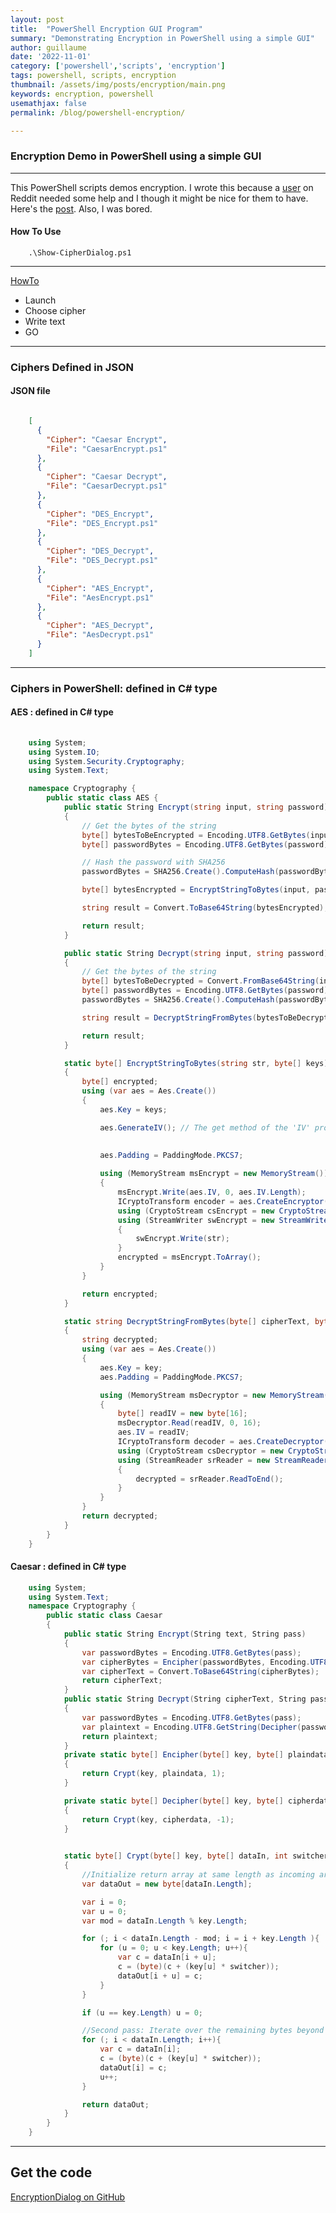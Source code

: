 ```yaml
---
layout: post
title:  "PowerShell Encryption GUI Program"
summary: "Demonstrating Encryption in PowerShell using a simple GUI"
author: guillaume
date: '2022-11-01'
category: ['powershell','scripts', 'encryption']
tags: powershell, scripts, encryption
thumbnail: /assets/img/posts/encryption/main.png
keywords: encryption, powershell
usemathjax: false
permalink: /blog/powershell-encryption/

---
```


### Encryption Demo in PowerShell using a simple GUI </h3>



---------------------------------------------------------------------------------------------------------

This PowerShell scripts demos encryption. I wrote this because a [user](https://www.reddit.com/user/Anonymus123GH/) on Reddit needed some help and I though it might
be nice for them to have. Here's the [post](https://www.reddit.com/r/PowerShell/comments/ymokeh/how_to_remove_the_dot_in_decimals/). Also, I was bored.


#### How To Use 

```
    .\Show-CipherDialog.ps1
```

---------------------------------------------------------------------------------------------------------


[HowTo](https://arssciptum.github.io/assets/img/posts/encryption/ciphers.png)


- Launch 
- Choose cipher 
- Write text
- GO 


---------------------------------------------------------------


### Ciphers Defined in JSON 

#### JSON file 

```json

    [
      {
        "Cipher": "Caesar Encrypt",
        "File": "CaesarEncrypt.ps1"
      },
      {
        "Cipher": "Caesar Decrypt",
        "File": "CaesarDecrypt.ps1"
      },
      {
        "Cipher": "DES_Encrypt",
        "File": "DES_Encrypt.ps1"
      },
      {
        "Cipher": "DES_Decrypt",
        "File": "DES_Decrypt.ps1"
      },
      {
        "Cipher": "AES_Encrypt",
        "File": "AesEncrypt.ps1"
      },
      {
        "Cipher": "AES_Decrypt",
        "File": "AesDecrypt.ps1"
      }
    ]


```

---------------------------------------------------------------



### Ciphers in PowerShell: defined in C# type 

#### AES : defined in C# type 


```cs
         
    using System;
    using System.IO;
    using System.Security.Cryptography;
    using System.Text;

    namespace Cryptography {
        public static class AES {
            public static String Encrypt(string input, string password)
            {
                // Get the bytes of the string
                byte[] bytesToBeEncrypted = Encoding.UTF8.GetBytes(input);
                byte[] passwordBytes = Encoding.UTF8.GetBytes(password);

                // Hash the password with SHA256
                passwordBytes = SHA256.Create().ComputeHash(passwordBytes);

                byte[] bytesEncrypted = EncryptStringToBytes(input, passwordBytes);

                string result = Convert.ToBase64String(bytesEncrypted);

                return result;
            }

            public static String Decrypt(string input, string password)
            {
                // Get the bytes of the string
                byte[] bytesToBeDecrypted = Convert.FromBase64String(input);
                byte[] passwordBytes = Encoding.UTF8.GetBytes(password);
                passwordBytes = SHA256.Create().ComputeHash(passwordBytes);

                string result = DecryptStringFromBytes(bytesToBeDecrypted, passwordBytes);

                return result;
            }

            static byte[] EncryptStringToBytes(string str, byte[] keys)
            {
                byte[] encrypted;
                using (var aes = Aes.Create())
                {
                    aes.Key = keys;

                    aes.GenerateIV(); // The get method of the 'IV' property of the 'SymmetricAlgorithm' automatically generates an IV if it is has not been generate before. 

                 
                    aes.Padding = PaddingMode.PKCS7;
                    
                    using (MemoryStream msEncrypt = new MemoryStream())
                    {
                        msEncrypt.Write(aes.IV, 0, aes.IV.Length);
                        ICryptoTransform encoder = aes.CreateEncryptor();
                        using (CryptoStream csEncrypt = new CryptoStream(msEncrypt, encoder, CryptoStreamMode.Write))
                        using (StreamWriter swEncrypt = new StreamWriter(csEncrypt))
                        {
                            swEncrypt.Write(str);
                        }
                        encrypted = msEncrypt.ToArray();
                    }
                }

                return encrypted;
            }

            static string DecryptStringFromBytes(byte[] cipherText, byte[] key)
            {
                string decrypted;
                using (var aes = Aes.Create())
                {
                    aes.Key = key;
                    aes.Padding = PaddingMode.PKCS7;

                    using (MemoryStream msDecryptor = new MemoryStream(cipherText))
                    {
                        byte[] readIV = new byte[16];
                        msDecryptor.Read(readIV, 0, 16);
                        aes.IV = readIV;
                        ICryptoTransform decoder = aes.CreateDecryptor();
                        using (CryptoStream csDecryptor = new CryptoStream(msDecryptor, decoder, CryptoStreamMode.Read))
                        using (StreamReader srReader = new StreamReader(csDecryptor))
                        {
                            decrypted = srReader.ReadToEnd();
                        }
                    }
                }
                return decrypted;
            }
        }
    }

```

#### Caesar : defined in C# type

```cs
    using System;
    using System.Text;
    namespace Cryptography {
        public static class Caesar
        {
            public static String Encrypt(String text, String pass)
            {
                var passwordBytes = Encoding.UTF8.GetBytes(pass);
                var cipherBytes = Encipher(passwordBytes, Encoding.UTF8.GetBytes(text));
                var cipherText = Convert.ToBase64String(cipherBytes);
                return cipherText;
            }
            public static String Decrypt(String cipherText, String pass)
            {
                var passwordBytes = Encoding.UTF8.GetBytes(pass);
                var plaintext = Encoding.UTF8.GetString(Decipher(passwordBytes, Convert.FromBase64String(cipherText)));
                return plaintext;
            }
            private static byte[] Encipher(byte[] key, byte[] plaindata)
            {
                return Crypt(key, plaindata, 1);
            }

            private static byte[] Decipher(byte[] key, byte[] cipherdata)
            {
                return Crypt(key, cipherdata, -1);
            }

           
            static byte[] Crypt(byte[] key, byte[] dataIn, int switcher)
            {
                //Initialize return array at same length as incoming array
                var dataOut = new byte[dataIn.Length];

                var i = 0;
                var u = 0;
                var mod = dataIn.Length % key.Length;

                for (; i < dataIn.Length - mod; i = i + key.Length ){
                    for (u = 0; u < key.Length; u++){
                        var c = dataIn[i + u];
                        c = (byte)(c + (key[u] * switcher));
                        dataOut[i + u] = c;
                    }
                }

                if (u == key.Length) u = 0;

                //Second pass: Iterate over the remaining bytes beyond the final block.
                for (; i < dataIn.Length; i++){
                    var c = dataIn[i];
                    c = (byte)(c + (key[u] * switcher));
                    dataOut[i] = c;
                    u++;
                }

                return dataOut;
            }
        }
    }

```


---------------------------------------------------------------------------------------------------------


## Get the code 


[EncryptionDialog on GitHub](https://github.com/arsscriptum/PowerShell.EncryptionDialog)